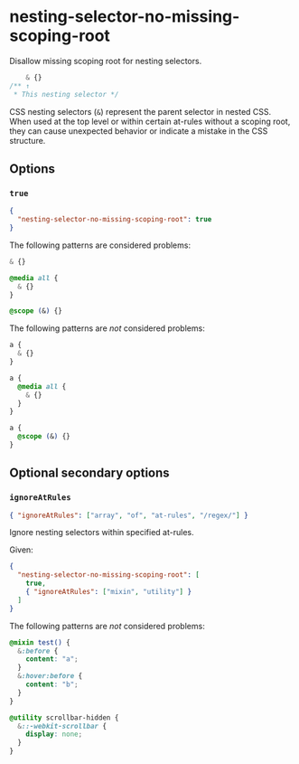# nesting-selector-no-missing-scoping-root

Disallow missing scoping root for nesting selectors.

<!-- prettier-ignore -->
```css
    & {}
/** ↑
 * This nesting selector */
```

CSS nesting selectors (`&`) represent the parent selector in nested CSS. When used at the top level or within certain at-rules without a scoping root, they can cause unexpected behavior or indicate a mistake in the CSS structure.

## Options

### `true`

```json
{
  "nesting-selector-no-missing-scoping-root": true
}
```

The following patterns are considered problems:

<!-- prettier-ignore -->
```css
& {}
```

<!-- prettier-ignore -->
```css
@media all {
  & {}
}
```

<!-- prettier-ignore -->
```css
@scope (&) {}
```

The following patterns are _not_ considered problems:

<!-- prettier-ignore -->
```css
a {
  & {}
}
```

<!-- prettier-ignore -->
```css
a {
  @media all {
    & {}
  }
}
```

<!-- prettier-ignore -->
```css
a {
  @scope (&) {}
}
```

## Optional secondary options

### `ignoreAtRules`

```json
{ "ignoreAtRules": ["array", "of", "at-rules", "/regex/"] }
```

Ignore nesting selectors within specified at-rules.

Given:

```json
{
  "nesting-selector-no-missing-scoping-root": [
    true,
    { "ignoreAtRules": ["mixin", "utility"] }
  ]
}
```

The following patterns are _not_ considered problems:

<!-- prettier-ignore -->
```scss
@mixin test() {
  &:before {
    content: "a";
  }
  &:hover:before {
    content: "b";
  }
}
```

<!-- prettier-ignore -->
```css
@utility scrollbar-hidden {
  &::-webkit-scrollbar {
    display: none;
  }
}
```
